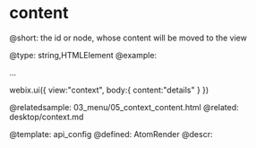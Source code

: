 content
=============


@short:
	the id or node, whose content will be moved to the view

@type: string,HTMLElement
@example:
<div id="details">...</div>

webix.ui({
	view:"context",
	body:{ 
    	content:"details" 
    }
})

@relatedsample:
	03_menu/05_context_content.html
@related:
	desktop/context.md

@template:	api_config
@defined:	AtomRender
@descr:

 